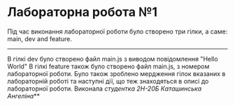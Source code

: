 # Лабораторна робота №1
Під час виконання лабораторної роботи було створено три гілки, а саме: main, dev and feature.

---
  В гілкі dev було створено файл main.js з виводом повідомлення "Hello World" В гілкі feature також було створено файл main.js, з номером лабораторної роботи. Було також зроблено мердження гілок вказаних в лабораторній роботі та наступні дії, що теж знаходяться в описі до лабораторної роботи. 
  Виконала _студентка 2Н-20Б Каташинська Ангеліна_**

